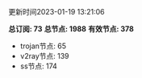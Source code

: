 更新时间2023-01-19 13:21:06

**总订阅: 73**
**总节点: 1988**
**有效节点: 378**
- trojan节点: 65
- v2ray节点: 139
- ss节点: 174
